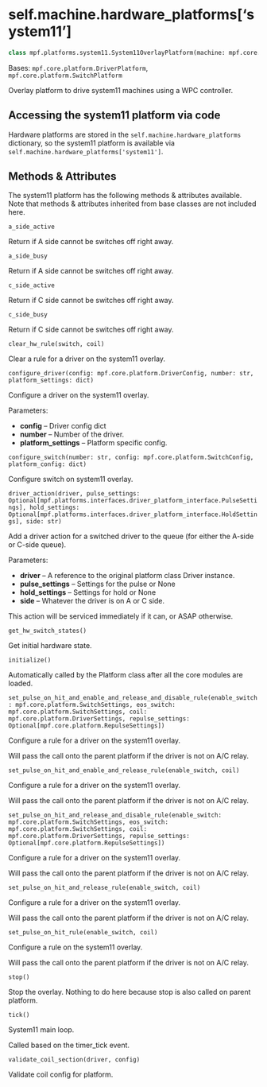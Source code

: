 
# self.machine.hardware_platforms[‘system11’]

``` python
class mpf.platforms.system11.System11OverlayPlatform(machine: mpf.core.machine.MachineController)
```

Bases: `mpf.core.platform.DriverPlatform`, `mpf.core.platform.SwitchPlatform`

Overlay platform to drive system11 machines using a WPC controller.

## Accessing the system11 platform via code

Hardware platforms are stored in the `self.machine.hardware_platforms` dictionary, so the system11 platform is available via `self.machine.hardware_platforms['system11']`.

## Methods & Attributes

The system11 platform has the following methods & attributes available. Note that methods & attributes inherited from base classes are not included here.

`a_side_active`

Return if A side cannot be switches off right away.

`a_side_busy`

Return if A side cannot be switches off right away.

`c_side_active`

Return if C side cannot be switches off right away.

`c_side_busy`

Return if C side cannot be switches off right away.

`clear_hw_rule(switch, coil)`

Clear a rule for a driver on the system11 overlay.

`configure_driver(config: mpf.core.platform.DriverConfig, number: str, platform_settings: dict)`

Configure a driver on the system11 overlay.

Parameters:

* **config** – Driver config dict
* **number** – Number of the driver.
* **platform_settings** – Platform specific config.

`configure_switch(number: str, config: mpf.core.platform.SwitchConfig, platform_config: dict)`

Configure switch on system11 overlay.

`driver_action(driver, pulse_settings: Optional[mpf.platforms.interfaces.driver_platform_interface.PulseSettings], hold_settings: Optional[mpf.platforms.interfaces.driver_platform_interface.HoldSettings], side: str)`

Add a driver action for a switched driver to the queue (for either the A-side or C-side queue).

Parameters:

* **driver** – A reference to the original platform class Driver instance.
* **pulse_settings** – Settings for the pulse or None
* **hold_settings** – Settings for hold or None
* **side** – Whatever the driver is on A or C side.

This action will be serviced immediately if it can, or ASAP otherwise.

`get_hw_switch_states()`

Get initial hardware state.

`initialize()`

Automatically called by the Platform class after all the core modules are loaded.

`set_pulse_on_hit_and_enable_and_release_and_disable_rule(enable_switch: mpf.core.platform.SwitchSettings, eos_switch: mpf.core.platform.SwitchSettings, coil: mpf.core.platform.DriverSettings, repulse_settings: Optional[mpf.core.platform.RepulseSettings])`

Configure a rule for a driver on the system11 overlay.

Will pass the call onto the parent platform if the driver is not on A/C relay.

`set_pulse_on_hit_and_enable_and_release_rule(enable_switch, coil)`

Configure a rule for a driver on the system11 overlay.

Will pass the call onto the parent platform if the driver is not on A/C relay.

`set_pulse_on_hit_and_release_and_disable_rule(enable_switch: mpf.core.platform.SwitchSettings, eos_switch: mpf.core.platform.SwitchSettings, coil: mpf.core.platform.DriverSettings, repulse_settings: Optional[mpf.core.platform.RepulseSettings])`

Configure a rule for a driver on the system11 overlay.

Will pass the call onto the parent platform if the driver is not on A/C relay.

`set_pulse_on_hit_and_release_rule(enable_switch, coil)`

Configure a rule for a driver on the system11 overlay.

Will pass the call onto the parent platform if the driver is not on A/C relay.

`set_pulse_on_hit_rule(enable_switch, coil)`

Configure a rule on the system11 overlay.

Will pass the call onto the parent platform if the driver is not on A/C relay.

`stop()`

Stop the overlay. Nothing to do here because stop is also called on parent platform.

`tick()`

System11 main loop.

Called based on the timer_tick event.

`validate_coil_section(driver, config)`

Validate coil config for platform.
